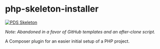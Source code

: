 # php-skeleton-installer

[![PDS Skeleton](https://img.shields.io/badge/pds-skeleton-blue.svg?style=flat-square)](https://github.com/php-pds/skeleton)

_Note: Abandoned in a favor of GitHub templates and an after-clone script._

A Composer plugin for an easier initial setup of a PHP project.